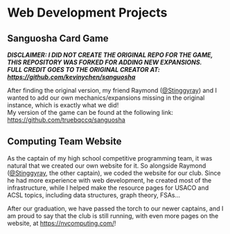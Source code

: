 # Web Development Projects

## **Sanguosha Card Game**
***DISCLAIMER: I DID NOT CREATE THE ORIGINAL REPO FOR THE GAME, THIS REPOSITORY WAS FORKED FOR ADDING NEW EXPANSIONS.***\
***FULL CREDIT GOES TO THE ORIGINAL CREATOR AT: https://github.com/kevinychen/sanguosha***


After finding the original version, my friend Raymond ([@Stinggyray](https://github.com/Stinggyray)) and I wanted to add our own mechanics/expansions missing in the original instance, which is exactly what we did!\
My version of the game can be found at the following link: https://github.com/truebqccq/sanguosha


## **Computing Team Website**

As the captain of my high school competitive programming team, it was natural that we created our own website for it. So alongside Raymond ([@Stinggyray](https://github.com/Stinggyray), the other captain), we coded the website for our club. Since he had more experience with web development, he created most of the infrastructure, while I helped make the resource pages for USACO and ACSL topics, including data structures, graph theory, FSAs... 

After our graduation, we have passed the torch to our newer captains, and I am proud to say that the club is still running, with even more pages on the website, at https://nvcomputing.com/!
